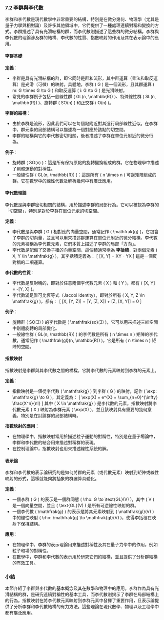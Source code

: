 ### 7.2 李群與李代數

李群和李代數是現代數學中非常重要的結構，特別是在微分幾何、物理學（尤其是量子力學與相對論）及許多其他領域中，它們提供了一種處理連續對稱和變換的方式。李群描述了具有光滑結構的群，而李代數則描述了這些群的微分結構。李群與李代數的理論涉及群的結構、李代數的性質、指數映射的作用及其在表示論中的應用。

#### 李群基礎

**定義**：
- 李群是具有光滑結構的群，即它同時是群和流形，其中群運算（乘法和取反運算）是光滑（可微）的映射。具體地，李群 \( G \) 是一個流形，且其群運算 \( m: G \times G \to G \) 和取反運算 \( i: G \to G \) 是光滑映射。
- 常見的李群例子包括一般線性群 \( GL(n, \mathbb{R}) \)、特殊線性群 \( SL(n, \mathbb{R}) \)、旋轉群 \( SO(n) \) 和正交群 \( O(n) \)。

**李群的結構**：
- 由於李群是流形，因此我們可以在每個點附近對其進行局部線性近似。在李群中，群元素的局部結構可以描述為一個對應於該點的切空間。
- 李群的結構與它的李代數密切相關，後者描述了李群在單位元附近的微分行為。

**例子**：
- 旋轉群 \( SO(n) \)：這是所有保持原點的旋轉變換組成的群。它在物理學中描述了剛體運動的對稱性。
- 一般線性群 \( GL(n, \mathbb{R}) \)：這是所有 \( n \times n \) 可逆矩陣組成的群。它在數學中的線性代數及解析幾何中有廣泛應用。

#### 李代數理論

李代數是與李群密切相關的結構，用於描述李群的局部行為。它可以被視為李群的「切空間」，特別是對於李群在單位元處的切空間。

**定義**：
- 李代數是與李群 \( G \) 相對應的向量空間，通常記作 \( \mathfrak{g} \)，它包含了李群的切向量，並且可以用來描述群運算在單位元附近的微分結構。李代數的元素被稱為李代數元素，它們本質上描述了李群的局部「方向」。
- 李代數是配備了交換子積的向量空間，這個積通常稱為 **李括積**，對兩個元素 \( X, Y \in \mathfrak{g} \)，其李括積定義為：
  \[
  [X, Y] = XY - YX
  \]
  這是一個反對稱的二項運算。

**李代數的性質**：
- 李代數是反對稱的，即對於任意兩個李代數元素 \( X \) 和 \( Y \)，都有 \( [X, Y] = -[Y, X] \)。
- 李代數滿足雅可比恆等式（Jacobi Identity），即對於所有 \( X, Y, Z \in \mathfrak{g} \)，都有：
  \[
  [X, [Y, Z]] + [Y, [Z, X]] + [Z, [X, Y]] = 0
  \]

**例子**：
- 旋轉群 \( SO(3) \) 的李代數是 \( \mathfrak{so}(3) \)，它可以用來描述三維空間中剛體旋轉的局部變化。
- 一般線性群 \( GL(n, \mathbb{R}) \) 的李代數是所有 \( n \times n \) 矩陣的李代數，通常記作 \( \mathfrak{gl}(n, \mathbb{R}) \)，它是所有 \( n \times n \) 矩陣的空間。

#### 指數映射

指數映射是李群與其李代數之間的橋樑，它將李代數的元素映射到李群的元素上。

**定義**：
- 指數映射是一個從李代數 \( \mathfrak{g} \) 到李群 \( G \) 的映射，記作 \( \exp: \mathfrak{g} \to G \)，其定義為：
  \[
  \exp(X) = e^{X} = \sum_{n=0}^{\infty} \frac{X^n}{n!}
  \]
  其中 \( X \in \mathfrak{g} \) 是李代數的元素。指數映射將李代數元素 \( X \) 映射為李群元素 \( \exp(X) \)，並且該映射具有重要的幾何意義，特別是在討論群的局部結構時。

**指數映射的應用**：
- 在物理學中，指數映射常用於描述粒子運動的對稱性，特別是在量子場論中，李群和李代數的結合用來描述對稱群的表現。
- 在控制理論中，指數映射也用來描述線性系統的解。

#### 表示論

李群和李代數的表示論研究的是如何將群的元素（或代數元素）映射到矩陣或線性映射的形式，這樣就能夠將抽象的群運算具體化。

**定義**：
- 一個李群 \( G \) 的表示是一個群同態 \( \rho: G \to \text{GL}(V) \)，其中 \( V \) 是一個向量空間，並且 \( \text{GL}(V) \) 是所有可逆線性映射的群。
- 一個李代數 \( \mathfrak{g} \) 的表示是將其元素映射到 \( \mathfrak{gl}(V) \) 中的線性映射 \( \rho: \mathfrak{g} \to \mathfrak{gl}(V) \)，使得李括積在映射下保持結構。

**應用**：
- 在物理學中，李群的表示理論用來描述對稱性及其在量子力學中的作用，例如粒子和場的對稱性。
- 在數學中，李群和李代數的表示用於研究它們的結構，並且提供了分析群結構的有效工具。

### 小結

本節介紹了李群與李代數的基本概念及其在數學和物理中的應用。李群作為具有光滑結構的群，是研究連續對稱性的基本工具，而李代數則揭示了李群在局部結構上的行為。指數映射在將李代數元素映射到李群元素中發揮了重要作用，且表示論提供了分析李群和李代數結構的有力方法。這些理論在現代數學、物理以及工程學中都有廣泛應用。